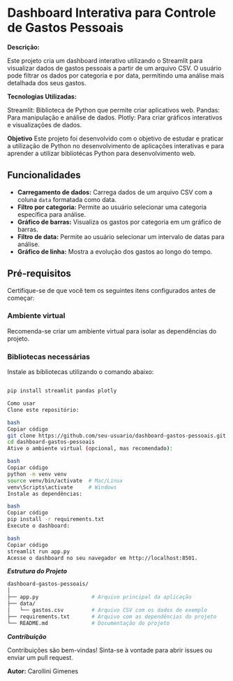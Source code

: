 # Dashboard Interativa para Controle de Gastos Pessoais

**Descrição:**

Este projeto cria um dashboard interativo utilizando o Streamlit para visualizar dados de gastos pessoais a partir de um arquivo CSV. O usuário pode filtrar os dados por categoria e por data, permitindo uma análise mais detalhada dos seus gastos.

**Tecnologias Utilizadas:**

Streamlit: Biblioteca de Python que permite criar aplicativos web.
Pandas: Para manipulação e análise de dados.
Plotly: Para criar gráficos interativos e visualizações de dados.

**Objetivo**
Este projeto foi desenvolvido com o objetivo de estudar e praticar a utilização de Python no desenvolvimento de aplicações interativas e para aprender a utilizar bibliotécas Python para desenvolvimento web.

## Funcionalidades
* **Carregamento de dados:** Carrega dados de um arquivo CSV com a coluna `data` formatada como data.
* **Filtro por categoria:** Permite ao usuário selecionar uma categoria específica para análise.
* **Gráfico de barras:** Visualiza os gastos por categoria em um gráfico de barras.
* **Filtro de data:** Permite ao usuário selecionar um intervalo de datas para análise.
* **Gráfico de linha:** Mostra a evolução dos gastos ao longo do tempo.

## Pré-requisitos

Certifique-se de que você tem os seguintes itens configurados antes de começar:


### Ambiente virtual
Recomenda-se criar um ambiente virtual para isolar as dependências do projeto. 

### Bibliotecas necessárias
Instale as bibliotecas utilizando o comando abaixo:

```bash

pip install streamlit pandas plotly

Como usar
Clone este repositório:

bash
Copiar código
git clone https://github.com/seu-usuario/dashboard-gastos-pessoais.git
cd dashboard-gastos-pessoais
Ative o ambiente virtual (opcional, mas recomendado):

bash
Copiar código
python -m venv venv
source venv/bin/activate  # Mac/Linux
venv\Scripts\activate     # Windows
Instale as dependências:

bash
Copiar código
pip install -r requirements.txt
Execute o dashboard:

bash
Copiar código
streamlit run app.py
Acesse o dashboard no seu navegador em http://localhost:8501.

```

***Estrutura do Projeto***
```bash
dashboard-gastos-pessoais/
│
├── app.py                 # Arquivo principal da aplicação
├── data/
│   └── gastos.csv         # Arquivo CSV com os dados de exemplo
├── requirements.txt       # Arquivo com as dependências do projeto
└── README.md              # Documentação do projeto
```

***Contribuição***

Contribuições são bem-vindas! Sinta-se à vontade para abrir issues ou enviar um pull request.


**Autor:**
Carollini Gimenes

